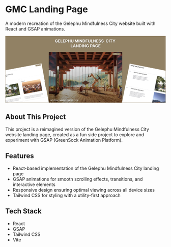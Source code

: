 # GMC Landing Page

A modern recreation of the Gelephu Mindfulness City website built with React and GSAP animations.

![Image Description](public/docs/screenshots/preview.png)

## About This Project

This project is a reimagined version of the Gelephu Mindfulness City website landing page, created as a fun side project to explore and experiment with GSAP (GreenSock Animation Platform).

## Features

- React-based implementation of the Gelephu Mindfulness City landing page
- GSAP animations for smooth scrolling effects, transitions, and interactive elements
- Responsive design ensuring optimal viewing across all device sizes
- Tailwind CSS for styling with a utility-first approach

## Tech Stack

- React
- GSAP
- Tailwind CSS
- Vite
